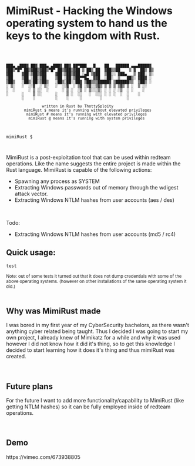 # MimiRust - Hacking the Windows operating system to hand us the keys to the kingdom with Rust.

<code>

    ███▄ ▄███▓ ██▓ ███▄ ▄███▓ ██▓ ██▀███   █    ██   ██████ ▄▄▄█████▓
    ▓██▒▀█▀ ██▒▓██▒▓██▒▀█▀ ██▒▓██▒▓██ ▒ ██▒ ██  ▓██▒▒██    ▒ ▓  ██▒ ▓▒
    ▓██    ▓██░▒██▒▓██    ▓██░▒██▒▓██ ░▄█ ▒▓██  ▒██░░ ▓██▄   ▒ ▓██░ ▒░
    ▒██    ▒██ ░██░▒██    ▒██ ░██░▒██▀▀█▄  ▓▓█  ░██░  ▒   ██▒░ ▓██▓ ░
    ▒██▒   ░██▒░██░▒██▒   ░██▒░██░░██▓ ▒██▒▒▒█████▓ ▒██████▒▒  ▒██▒ ░
    ░ ▒░   ░  ░░▓  ░ ▒░   ░  ░░▓  ░ ▒▓ ░▒▓░░▒▓▒ ▒ ▒ ▒ ▒▓▒ ▒ ░  ▒ ░░
    ░  ░      ░ ▒ ░░  ░      ░ ▒ ░  ░▒ ░ ▒░░░▒░ ░ ░ ░ ░▒  ░ ░    ░
    ░      ░    ▒ ░░      ░    ▒ ░  ░░   ░  ░░░ ░ ░ ░  ░  ░    ░
           ░    ░         ░    ░     ░        ░           ░

                    written in Rust by ThottySploity
            mimiRust $ means it's running without elevated privileges
             mimiRust # means it's running with elevated privileges
              mimiRust @ means it's running with system privileges

mimiRust $

</code>
<p>MimiRust is a post-exploitation tool that can be used within redteam operations. Like the name suggests the entire project is made within the Rust language. MimiRust is capable of the following actions:</p>
<ul>
  <li>Spawning any process as SYSTEM</li>
  <li>Extracting Windows passwords out of memory through the wdigest attack vector.</li>
  <li>Extracting Windows NTLM hashes from user accounts (aes / des)</li>
</ul><br>
<p>Todo:</p>
<ul>
  <li>Extracting Windows NTLM hashes from user accounts (md5 / rc4)</li>
</ul>

<h2>Quick usage:</h2>
<code>test</code>

<small>Note: out of some tests it turned out that it does not dump credentials with some of the above operating systems. (however on other installations of the same operating system it did.)</small><br>
<br>
<h2>Why was MimiRust made</h2>
<p>I was bored in my first year of my CyberSecurity bachelors, as there wasn't anything cyber related being taught. Thus I decided I was going to start my own project, I already knew of Mimikatz for a while and why it was used however I did not know how it did it's thing, so to get this knowledge I decided to start learning how it does it's thing and thus mimiRust was created.</p>
<br>
<h2>Future plans</h2>
<p>For the future I want to add more functionality/capability to MimiRust (like getting NTLM hashes) so it can be fully employed inside of redteam operations.</p>
<br>
<h2>Demo</h2>
https://vimeo.com/673938805
